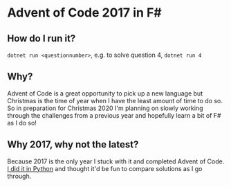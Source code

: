 # Advent of Code 2017 in F#

## How do I run it?

`dotnet run <questionnumber>`, e.g. to solve question 4, `dotnet run 4`

## Why?

Advent of Code is a great opportunity to pick up a new language but Christmas is the time of year when I have the least amount of time to do so. So in preparation for Christmas 2020 I'm planning on slowly working through the challenges from a previous year and hopefully learn a bit of F# as I do so!

## Why 2017, why not the latest?

Because 2017 is the only year I stuck with it and completed Advent of Code. [I did it in Python](https://gist.github.com/mattmarch/7fcec1b1dffdc63f4d053e24a8e06227) and thought it'd be fun to compare solutions as I go through.